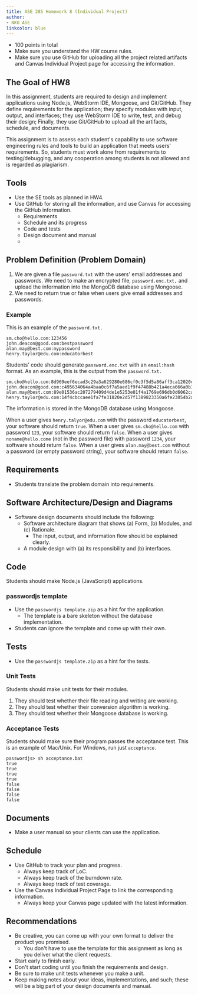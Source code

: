 ```yaml
---
title: ASE 285 Homework 8 (Individual Project)
author:
- NKU ASE
linkcolor: blue
---
```


* 100 points in total
* Make sure you understand the HW course rules.
* Make sure you use GitHub for uploading all the project related artifacts and Canvas Individual Project page for accessing the information. 

## The Goal of HW8

In this assignment, students are required to design and implement applications using Node.js, WebStorm IDE, Mongoose, and Git/GitHub. 
They define requirements for the application; they specify modules with input, output, and interfaces; they use WebStorm IDE to write, test, and debug their design; Finally, they use Git/GitHub to upload all the artifacts, schedule, and documents.

This assignment is to assess each student's capability to use software engineering rules and tools to build an application that meets users' requirements. So, students must work alone from requirements to testing/debugging, and any cooperation among students is not allowed and is regarded as plagiarism. 

## Tools

* Use the SE tools as planned in HW4.
* Use GitHub for storing all the information, and use Canvas for accessing the GitHub information.
    * Requirements
    * Schedule and its progress
    * Code and tests
    * Design document and manual
    * 

## Problem Definition (Problem Domain)

1. We are given a file `password.txt` with the users' email addresses and passwords. We need to make an encrypted file, `password.enc.txt,` and upload the information into the MongoDB database using Mongoose.
2. We need to return true or false when users give email addresses and passwords. 

### Example

This is an example of the `password.txt.`
```
sm.cho@hello.com:123456
john.deacon@good.com:bestpassword
alan.may@best.com:mypassword
henry.taylor@edu.com:educatorbest
```

Students' code should generate `password.enc.txt` with an `email:hash` format. 
As an example, this is the output from the `password.txt.`

```
sm.cho@hello.com:8d969eef6ecad3c29a3a629280e686cf0c3f5d5a86aff3ca12020c923adc6c92
john.deacon@good.com:c495634064a4baa0c6f7a5aed1f9f47488b421a4eca666a0b112baa720cee7f5
alan.may@best.com:89e01536ac207279409d4de1e5253e01f4a1769e696db0d6062ca9b8f56767c8
henry.taylor@edu.com:14f4cbccaee1fa7fe31820e2d57f1389823350a6fe23054b2a3d7dde4fa8531b
```

The information is stored in the MongoDB database using Mongoose. 

When a user gives `henry.talyor@edu.com` with the password `educatorbest`, your software should return `true`.
When a user gives `sm.cho@hello.com` with password `123`, your software should return `false`.
When a user gives `noname@hello.come` (not in the password file) with password `1234`, your software should return `false`. 
When a user gives `alan.may@best.com` without a password (or empty password string), your software should return `false`. 

## Requirements

* Students translate the problem domain into requirements. 

## Software Architecture/Design and Diagrams

* Software design documents should include the following:
  * Software architecture diagram that shows (a) Form, (b) Modules, and (c) Rationale.
    * The input, output, and information flow should be explained clearly. 
  * A module design with (a) its responsibility and (b) interfaces. 

## Code

Students should make Node.js (JavaScript) applications.

### passwordjs template

* Use the `passwordjs template.zip` as a hint for the application. 
    * The template is a bare skeleton without the database implementation.
* Students can ignore the template and come up with their own. 

## Tests

* Use the `passwordjs template.zip` as a hint for the tests.

### Unit Tests

Students should make unit tests for their modules.
1. They should test whether their file reading and writing are working.
2. They should test whether their conversion algorithm is working.
3. They should test whether their Mongoose database is working. 

### Acceptance Tests

Students should make sure their program passes the acceptance test. 
This is an example of Mac/Unix.
For Windows, run just `acceptance.` 

```
passwordjs> sh acceptance.bat
true
true
true
true
false
false
false
false
```

## Documents

* Make a user manual so your clients can use the application. 

## Schedule

* Use GitHub to track your plan and progress. 
    * Always keep track of LoC.
    * Always keep track of the burndown rate.
    * Always keep track of test coverage. 
* Use the Canvas Individual Project Page to link the corresponding information.
    * Always keep your Canvas page updated with the latest information. 
    
## Recommendations

* Be creative, you can come up with your own format to deliver the product you promised.
    * You don't have to use the template for this assignment as long as you deliver what the client requests.  
* Start early to finish early.
* Don't start coding until you finish the requirements and design.
* Be sure to make unit tests whenever you make a unit.
* Keep making notes about your ideas, implementations, and such; these will be a big part of your design documents and manual. 